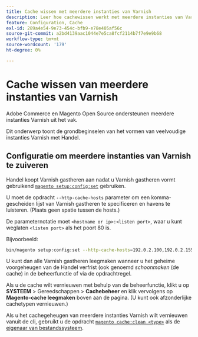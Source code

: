 ```yaml
---
title: Cache wissen met meerdere instanties van Varnish
description: Leer hoe cachewissen werkt met meerdere instanties van Varnish.
feature: Configuration, Cache
exl-id: 289a4e54-9e73-454c-bfb9-e78e405af56c
source-git-commit: a2bd4139aac1044e7e5ca8fcf2114b7f7e9e9b68
workflow-type: tm+mt
source-wordcount: '179'
ht-degree: 0%

---
```


# Cache wissen van meerdere instanties van Varnish

Adobe Commerce en Magento Open Source ondersteunen meerdere instanties Varnish uit het vak.

Dit onderwerp toont de grondbeginselen van het vormen van veelvoudige instanties Varnish met Handel.

## Configuratie om meerdere instanties van Varnish te zuiveren

Handel koopt Varnish gastheren aan nadat u Varnish gastheren vormt gebruikend [`magento setup:config:set`](../../installation/tutorials/deployment.md) gebruiken.

U moet de opdracht `--http-cache-hosts` parameter om een komma-gescheiden lijst van Varnish gastheren te specificeren en havens te luisteren. (Plaats geen spatie tussen de hosts.)

De parameternotatie moet `<hostname or ip>:<listen port>`, waar u kunt weglaten `<listen port>` als het poort 80 is.

Bijvoorbeeld:

```bash
bin/magento setup:config:set --http-cache-hosts=192.0.2.100,192.0.2.155:8080
```

U kunt dan alle Varnish gastheren leegmaken wanneer u het geheime voorgeheugen van de Handel verfrist (ook genoemd _schoonmaken_ (de cache) in de beheerfunctie of via de opdrachtregel.

Als u de cache wilt vernieuwen met behulp van de beheerfunctie, klikt u op **SYSTEEM** > Gereedschappen > **Cachebeheer** en klik vervolgens op **Magento-cache leegmaken** boven aan de pagina. (U kunt ook afzonderlijke cachetypen vernieuwen.)

Als u het cachegeheugen van meerdere instanties Varnish wilt vernieuwen vanuit de cli, gebruikt u de opdracht [`magento cache:clean <type>`](../cli/manage-cache.md#clean-and-flush-cache-types) als de [eigenaar van bestandssysteem](../../installation/prerequisites/file-system/overview.md).

